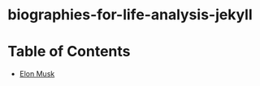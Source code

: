 # biographies-for-life-analysis-jekyll

# Table of Contents

- [Elon Musk](elon_musk.md)
<!-- - [DaVinci](DaVinci.md)
- [Linus Trovalds](Linus_Trovalds.md) -->